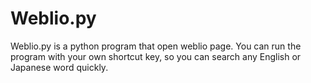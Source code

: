 <link rel="stylesheet" href="http://mitsuyacider.s223.xrea.com/font.css">
<h1>Weblio.py</h1>
<p>Weblio.py is a python program that open weblio page. You can run the program with your own shortcut key, so you can search any English or Japanese word quickly.</p>
